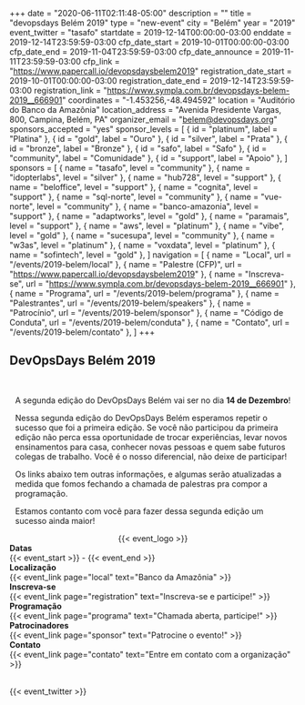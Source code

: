 +++
date = "2020-06-11T02:11:48-05:00"
description = ""
title = "devopsdays Belém 2019"
type = "new-event"
city = "Belém"
year = "2019"
event_twitter = "tasafo"
startdate = 2019-12-14T00:00:00-03:00
enddate = 2019-12-14T23:59:59-03:00
cfp_date_start = 2019-10-01T00:00:00-03:00
cfp_date_end = 2019-11-04T23:59:59-03:00
cfp_date_announce = 2019-11-11T23:59:59-03:00
cfp_link = "https://www.papercall.io/devopsdaysbelem2019"
registration_date_start = 2019-10-01T00:00:00-03:00
registration_date_end = 2019-12-14T23:59:59-03:00
registration_link = "https://www.sympla.com.br/devopsdays-belem-2019__666901"
coordinates = "-1.453256,-48.494592"
location = "Auditório do Banco da Amazônia"
location_address = "Avenida Presidente Vargas, 800, Campina, Belém, PA"
organizer_email = "belem@devopsdays.org"
sponsors_accepted = "yes"
sponsor_levels = [
    { id = "platinum", label = "Platina" },
    { id = "gold", label = "Ouro" },
    { id = "silver", label = "Prata" },
    { id = "bronze", label = "Bronze" },
    { id = "safo", label = "Safo" },
    { id = "community", label = "Comunidade" },
    { id = "support", label = "Apoio" },
]
sponsors = [
    { name = "tasafo", level = "community" },
    { name = "idopterlabs", level = "silver" },
    { name = "hub728", level = "support" },
    { name = "beloffice", level = "support" },
    { name = "cognita", level = "support" },
    { name = "sql-norte", level = "community" },
    { name = "vue-norte", level = "community" },
    { name = "banco-amazonia", level = "support" },
    { name = "adaptworks", level = "gold" },
    { name = "paramais", level = "support" },
    { name = "aws", level = "platinum" },
    { name = "vibe", level = "gold" },
    { name = "sucesupa", level = "community" },
    { name = "w3as", level = "platinum" },
    { name = "voxdata", level = "platinum" },
    { name = "sofintech", level = "gold" },
]
navigation = [
    { name = "Local", url = "/events/2019-belem/local" },
    { name = "Palestre (CFP)", url = "https://www.papercall.io/devopsdaysbelem2019" },
    { name = "Inscreva-se", url = "https://www.sympla.com.br/devopsdays-belem-2019__666901" },
    { name = "Programa", url = "/events/2019-belem/programa" },
    { name = "Palestrantes", url = "/events/2019-belem/speakers" },
    { name = "Patrocínio", url = "/events/2019-belem/sponsor" },
    { name = "Código de Conduta", url = "/events/2019-belem/conduta" },
    { name = "Contato", url = "/events/2019-belem/contato" },
]
+++
<div>
<h2>DevOpsDays Belém 2019</h2>
</div>
<br/>
<div>
    <div style="padding-left: 10px">
      <p>A segunda edição do DevOpsDays Belém vai ser no dia <b>14 de Dezembro</b>!</p>
      <p>Nessa segunda edição do DevOpsDays Belém esperamos repetir o sucesso que foi a primeira edição. Se você não participou da primeira edição não perca essa oportunidade de trocar experiências, levar novos ensinamentos para casa, conhecer novas pessoas e quem sabe futuros colegas de trabalho. Você é o nosso diferencial, não deixe de participar!</p>
      <p>Os links abaixo tem outras informações, e algumas serão atualizadas a medida que fomos fechando a chamada de palestras pra compor a programação.</p>
      <p>Estamos contanto com você para fazer dessa segunda edição um sucesso ainda maior!</p>
    </div>
</div>

<div style="text-align:center;">
  {{< event_logo >}}
</div>

<div class = "row">
  <div class = "col-md-2">
    <strong>Datas</strong>
  </div>
  <div class = "col-md-8">
    {{< event_start >}} - {{< event_end >}}
  </div>
</div>

<div class = "row">
  <div class = "col-md-2">
    <strong>Localização</strong>
  </div>
  <div class = "col-md-8">
    {{< event_link page="local" text="Banco da Amazônia" >}}
  </div>
</div>

<div class = "row">
  <div class = "col-md-2">
    <strong>Inscreva-se</strong>
  </div>
  <div class = "col-md-8">
    {{< event_link page="registration" text="Inscreva-se e participe!" >}}
  </div>
</div>

<div class = "row">
  <div class = "col-md-2">
    <strong>Programação</strong>
  </div>
  <div class = "col-md-8">
    {{< event_link page="programa" text="Chamada aberta, participe!" >}}
  </div>
</div>

<div class = "row">
  <div class = "col-md-2">
    <strong>Patrocinadores</strong>
  </div>
  <div class = "col-md-8">
    {{< event_link page="sponsor" text="Patrocine o evento!" >}}
  </div>
</div>

<div class = "row">
  <div class = "col-md-2">
    <strong>Contato</strong>
  </div>
  <div class = "col-md-8">
    {{< event_link page="contato" text="Entre em contato com a organização" >}}
  </div>
</div>

<br/>

{{< event_twitter >}}
